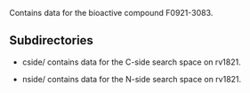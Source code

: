 Contains data for the bioactive compound F0921-3083.

## Subdirectories

- cside/ contains data for the C-side search space on rv1821.

- nside/ contains data for the N-side search space on rv1821.

